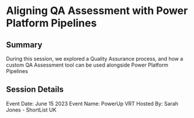 # Aligning QA Assessment with Power Platform Pipelines

## Summary
During this session, we explored a Quality Assurance process, and how a custom QA Assessment tool can be used alongside Power Platform Pipelines

## Session Details
Event Date: June 15 2023
Event Name: PowerUp VRT
Hosted By: Sarah Jones - ShortList UK
